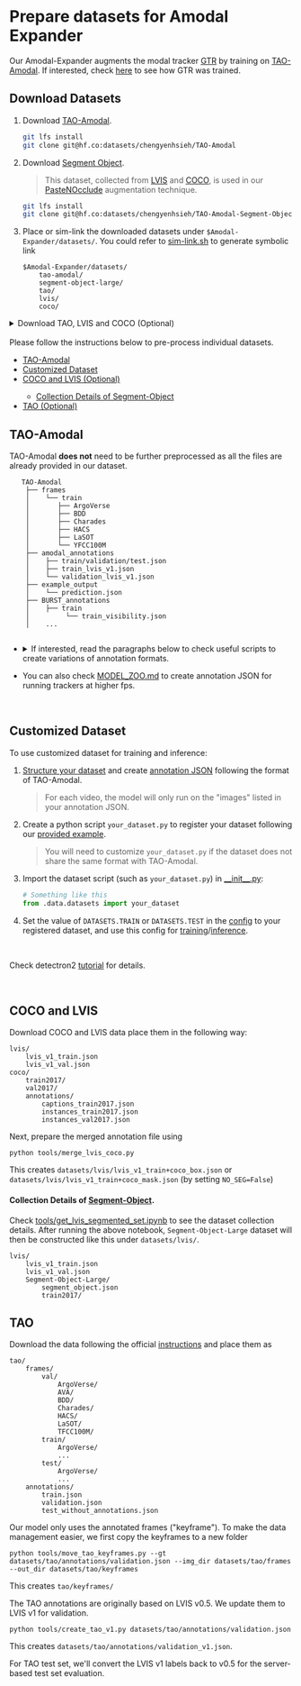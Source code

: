 # Prepare datasets for Amodal Expander

Our Amodal-Expander augments the modal tracker [GTR](https://github.com/xingyizhou/GTR/tree/master) by training on [TAO-Amodal](https://huggingface.co/datasets/chengyenhsieh/TAO-Amodal). If interested, check [here](https://github.com/xingyizhou/GTR/blob/master/datasets/README.md) to see how GTR was trained.

## Download Datasets 
1. Download [TAO-Amodal](https://huggingface.co/datasets/chengyenhsieh/TAO-Amodal).
    ```bash
    git lfs install
    git clone git@hf.co:datasets/chengyenhsieh/TAO-Amodal
    ```

2. Download [Segment Object](https://huggingface.co/datasets/chengyenhsieh/TAO-Amodal-Segment-Object-Large). 
    > This dataset, collected from [LVIS](https://www.lvisdataset.org/) and [COCO](https://cocodataset.org/#home), is used in our [PasteNOcclude](https://github.com/WesleyHsieh0806/Amodal-Expander?tab=readme-ov-file#rabbit2-pastenocclude) augmentation technique.
    ```bash
    git lfs install
    git clone git@hf.co:datasets/chengyenhsieh/TAO-Amodal-Segment-Object-Large
    ```

3. Place or sim-link the downloaded datasets under `$Amodal-Expander/datasets/`. 
    You could refer to [sim-link.sh](./sim-link.sh) to generate symbolic link
    ```
    $Amodal-Expander/datasets/
        tao-amodal/
        segment-object-large/
        tao/
        lvis/
        coco/
    ```

<details><summary>Download TAO, LVIS and COCO (Optional)</summary>

* Download [TAO](https://taodataset.org/) dataset (Optional)
    TAO-Amodal shares the same sets of frames with TAO, so we only need to download the [annotations](https://github.com/TAO-Dataset/tao/blob/master/docs/download.md).

* Download [LVIS](https://www.lvisdataset.org/) and [COCO](https://cocodataset.org/#home) (Optional)
    If you want to reproduce GTR or generate our Segment-Object dataset

</details>

</br>
Please follow the instructions below to pre-process individual datasets.
  <ul>
    <li>
      <a href="#tao-amodal">TAO-Amodal</a>
    </li>
    <li>
      <a href="#customized-dataset">Customized Dataset</a>
    </li>
    <li>
      <a href="#coco-and-lvis">COCO and LVIS (Optional)</a>
    </li>
    <ul>
        <li>
        <a href="#collection-details-of-segment-object">Collection Details of Segment-Object</a>
        </li>
    </ul>
    <li>
      <a href="#tao">TAO (Optional)</a>
    </li>
  </ul>

## TAO-Amodal
TAO-Amodal **does not** need to be further preprocessed as all the files are already provided in our dataset. 

```
   TAO-Amodal
    ├── frames
    │    └── train
    │       ├── ArgoVerse
    │       ├── BDD
    │       ├── Charades
    │       ├── HACS
    │       ├── LaSOT
    │       └── YFCC100M
    ├── amodal_annotations
    │    ├── train/validation/test.json
    │    ├── train_lvis_v1.json
    │    └── validation_lvis_v1.json
    ├── example_output
    │    └── prediction.json
    ├── BURST_annotations
    │    ├── train
    │         └── train_visibility.json
    │    ...
    
 ```


- <details>
    <summary>If interested, read the paragraphs below to check useful scripts to create variations of annotation formats.</summary>

    We used `train_lvis_v1.json` to train the Amodal Expander by viewing each image frame as independent sequences. `validation_lvis_v1.json` is used for [evaluation](https://github.com/WesleyHsieh0806/TAO-Amodal?tab=readme-ov-file#bar_chart-evaluation).
    
    `train_lvis_v1.json` was obtained through:
    ```bash
    python tools/create_tao_amodal_train_v1.py datasets/tao/amodal_annotations/train.json
    ```
    
    `validation_lvis_v1.json` was obtained through:
    ```bash
    python tools/create_tao_amodal_v1.py datasets/tao/amodal_annotations/validation.json 
    ```
    </detail>



- You can also check [MODEL_ZOO.md](../docs/MODEL_ZOO.md#inference-at-higher-fps) to create annotation JSON for running trackers at higher fps.

<br/>

## Customized Dataset

To use customized dataset for training and inference:

1. [Structure your dataset](https://huggingface.co/datasets/chengyenhsieh/TAO-Amodal#%F0%9F%93%9A-dataset-structure) and create [annotation JSON](https://huggingface.co/datasets/chengyenhsieh/TAO-Amodal#annotation-and-prediction-format) following the format of TAO-Amodal.
    > For each video, the model will only run on the "images" listed in your annotation JSON.

2. Create a python script `your_dataset.py` to register your dataset following our [provided example](https://github.com/WesleyHsieh0806/Amodal-Expander/blob/main/gtr/data/datasets/tao_amodal.py#L185). 
    > You will need to customize `your_dataset.py` if the dataset does not share the same format with TAO-Amodal.

3. Import the dataset script (such as `your_dataset.py`) in [__init\__.py](https://github.com/WesleyHsieh0806/Amodal-Expander/blob/main/gtr/__init__.py):
    ```python
    # Something like this
    from .data.datasets import your_dataset
    ```
4. Set the value of `DATASETS.TRAIN` or `DATASETS.TEST` in the [config](https://github.com/WesleyHsieh0806/Amodal-Expander/blob/main/configs/GTR_TAO_Amodal_Expander_PasteNOcclude.yaml#L79) to your registered dataset, and use this config for [training](https://github.com/WesleyHsieh0806/Amodal-Expander/blob/main/docs/MODEL_ZOO.md#training)/[inference](https://github.com/WesleyHsieh0806/Amodal-Expander/blob/main/docs/MODEL_ZOO.md#inference).

<br/>

Check detectron2 [tutorial](https://detectron2.readthedocs.io/en/latest/tutorials/datasets.html#use-custom-datasets) for details.

<br/>

## COCO and LVIS

Download COCO and LVIS data place them in the following way:

```
lvis/
    lvis_v1_train.json
    lvis_v1_val.json
coco/
    train2017/
    val2017/
    annotations/
        captions_train2017.json
        instances_train2017.json 
        instances_val2017.json
```

Next, prepare the merged annotation file using 

~~~
python tools/merge_lvis_coco.py
~~~

This creates `datasets/lvis/lvis_v1_train+coco_box.json` or `datasets/lvis/lvis_v1_train+coco_mask.json` (by setting `NO_SEG=False`)

#### Collection Details of [Segment-Object]((https://huggingface.co/datasets/chengyenhsieh/TAO-Amodal-Segment-Object-Large)).

Check [tools/get_lvis_segmented_set.ipynb](../tools/get_lvis_segmented_set.ipynb) to see the dataset collection details.
After running the above notebook, `Segment-Object-Large` dataset will then be constructed like this under `datasets/lvis/`.
```
lvis/
    lvis_v1_train.json
    lvis_v1_val.json
    Segment-Object-Large/
        segment_object.json
        train2017/
```


## TAO

Download the data following the official [instructions](https://github.com/TAO-Dataset/tao/blob/master/docs/download.md) and place them as 

```
tao/
    frames/
        val/
            ArgoVerse/
            AVA/
            BDD/
            Charades/
            HACS/
            LaSOT/
            TFCC100M/
        train/
            ArgoVerse/
            ...
        test/
            ArgoVerse/
            ...
    annotations/
        train.json
        validation.json
        test_without_annotations.json
```

Our model only uses the annotated frames ("keyframe"). To make the data management easier, we first copy the keyframes to a new folder

```
python tools/move_tao_keyframes.py --gt datasets/tao/annotations/validation.json --img_dir datasets/tao/frames --out_dir datasets/tao/keyframes
```

This creates `tao/keyframes/`

The TAO annotations are originally based on LVIS v0.5. We update them to LVIS v1 for validation.

```
python tools/create_tao_v1.py datasets/tao/annotations/validation.json
```

This creates `datasets/tao/annotations/validation_v1.json`.

For TAO test set, we'll convert the LVIS v1 labels back to v0.5 for the server-based test set evaluation.
